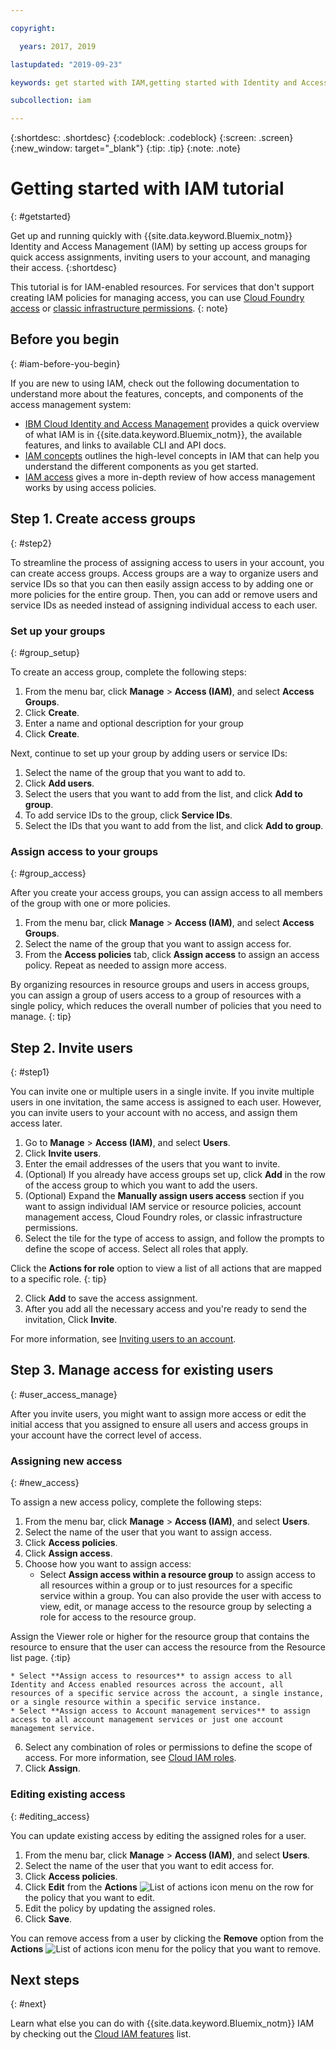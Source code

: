 ```yaml
---

copyright:

  years: 2017, 2019

lastupdated: "2019-09-23"

keywords: get started with IAM,getting started with Identity and Access Management tutorial,IAM tutorial,IAM quick start,resource group,access group, access policy, inviting users

subcollection: iam

---
```


{:shortdesc: .shortdesc}
{:codeblock: .codeblock}
{:screen: .screen}
{:new_window: target="_blank"}
{:tip: .tip}
{:note: .note}

# Getting started with IAM tutorial
{: #getstarted}

Get up and running quickly with {{site.data.keyword.Bluemix_notm}} Identity and Access Management (IAM) by setting up access groups for quick access assignments, inviting users to your account, and managing their access.
{:shortdesc}

This tutorial is for IAM-enabled resources. For services that don't support creating IAM policies for managing access, you can use [Cloud Foundry access](/docs/iam?topic=iam-cfaccess#cfaccess) or [classic infrastructure permissions](/docs/iam?topic=iam-infrapermission#infrapermission).
{: note}

## Before you begin
{: #iam-before-you-begin}

If you are new to using IAM, check out the following documentation to understand more about the features, concepts, and components of the access management system:

* [IBM Cloud Identity and Access Management](/docs/iam?topic=iam-iamoverview) provides a quick overview of what IAM is in {{site.data.keyword.Bluemix_notm}}, the available features, and links to available CLI and API docs.
* [IAM concepts](/docs/iam?topic=iam-iamconcepts) outlines the high-level concepts in IAM that can help you understand the different components as you get started.
* [IAM access](/docs/iam?topic=iam-userroles) gives a more in-depth review of how access management works by using access policies.


## Step 1. Create access groups
{: #step2}

To streamline the process of assigning access to users in your account, you can create access groups. Access groups are a way to organize users and service IDs so that you can then easily assign access to by adding one or more policies for the entire group. Then, you can add or remove users and service IDs as needed instead of assigning individual access to each user.

### Set up your groups
{: #group_setup}

To create an access group, complete the following steps:

1. From the menu bar, click **Manage** &gt; **Access (IAM)**, and select **Access Groups**.
2. Click **Create**.
3. Enter a name and optional description for your group
4. Click **Create**.

Next, continue to set up your group by adding users or service IDs:

1. Select the name of the group that you want to add to.
2. Click **Add users**.
3. Select the users that you want to add from the list, and click **Add to group**.
4. To add service IDs to the group, click **Service IDs**.
5. Select the IDs that you want to add from the list, and click **Add to group**.

### Assign access to your groups
{: #group_access}

After you create your access groups, you can assign access to all members of the group with one or more policies.

1. From the menu bar, click **Manage** &gt; **Access (IAM)**, and select **Access Groups**.
2. Select the name of the group that you want to assign access for.
3. From the **Access policies** tab, click **Assign access** to assign an access policy. Repeat as needed to assign more access.

By organizing resources in resource groups and users in access groups, you can assign a group of users access to a group of resources with a single policy, which reduces the overall number of policies that you need to manage.
{: tip}

## Step 2. Invite users 
{: #step1}

You can invite one or multiple users in a single invite. If you invite multiple users in one invitation, the same access is assigned to each user. However, you can invite users to your account with no access, and assign them access later.

1. Go to **Manage** &gt; **Access (IAM)**, and select **Users**.
2. Click **Invite users**.
3. Enter the email addresses of the users that you want to invite.
4. (Optional) If you already have access groups set up, click **Add** in the row of the access group to which you want to add the users.
5. (Optional) Expand the **Manually assign users access** section if you want to assign individual IAM service or resource policies, account management access, Cloud Foundry roles, or classic infrastructure permissions.
  1. Select the tile for the type of access to assign, and follow the prompts to define the scope of access. Select all roles that apply.
  
  Click the **Actions for role** option to view a list of all actions that are mapped to a specific role. 
  {: tip}
  
  2. Click **Add** to save the access assignment.
6. After you add all the necessary access and you're ready to send the invitation, Click **Invite**.

For more information, see [Inviting users to an account](/docs/iam?topic=iam-iamuserinv#iamuserinv).


## Step 3. Manage access for existing users
{: #user_access_manage}

After you invite users, you might want to assign more access or edit the initial access that you assigned to ensure all users and access groups in your account have the correct level of access.

### Assigning new access
{: #new_access}

To assign a new access policy, complete the following steps:

1. From the menu bar, click **Manage** &gt; **Access (IAM)**, and select **Users**.
2. Select the name of the user that you want to assign access.
3. Click **Access policies**.
4. Click **Assign access**.
5. Choose how you want to assign access:
    * Select **Assign access within a resource group** to assign access to all resources within a group or to just resources for a specific service within a group. You can also provide the user with access to view, edit, or manage access to the resource group by selecting a role for access to the resource group. 
    
  Assign the Viewer role or higher for the resource group that contains the resource to ensure that the user can access the     resource from the Resource list page.
  {:tip}
    
    * Select **Assign access to resources** to assign access to all Identity and Access enabled resources across the account, all resources of a specific service across the account, a single instance, or a single resource within a specific service instance.
    * Select **Assign access to Account management services** to assign access to all account management services or just one account management service.
    
6. Select any combination of roles or permissions to define the scope of access. For more information, see [Cloud IAM roles](/docs/iam?topic=iam-iamusermanrol#iamusermanrol).
7. Click **Assign**.


### Editing existing access
{: #editing_access}

You can update existing access by editing the assigned roles for a user.

1. From the menu bar, click **Manage** &gt; **Access (IAM)**, and select **Users**.
2. Select the name of the user that you want to edit access for.
3. Click **Access policies**.
4. Click **Edit** from the **Actions** ![List of actions icon](../icons/action-menu-icon.svg) menu on the row for the policy that you want to edit.
4. Edit the policy by updating the assigned roles.
5. Click **Save**.

You can remove access from a user by clicking the **Remove** option from the **Actions** ![List of actions icon](../icons/action-menu-icon.svg) menu for the policy that you want to remove.

## Next steps
{: #next}

Learn what else you can do with {{site.data.keyword.Bluemix_notm}} IAM by checking out the [Cloud IAM features](/docs/iam?topic=iam-iamoverview#features) list.
